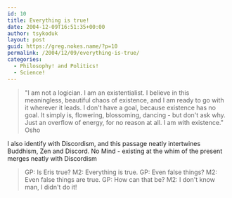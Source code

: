 ```yaml
---
id: 10
title: Everything is true!
date: 2004-12-09T16:51:35+00:00
author: tsykoduk
layout: post
guid: https://greg.nokes.name/?p=10
permalink: /2004/12/09/everything-is-true/
categories:
  - Philosophy! and Politics!
  - Science!
---
```

>"I am not a logician. I am an existentialist. I believe in this meaningless, beautiful
chaos of existence, and I am ready to go with it wherever it leads. I don't have a goal, 
because existence has no goal. It simply is, flowering, blossoming, dancing - but don't ask why. Just an overflow of energy, for no reason at all. I am with existence."  Osho

I also identify with Discordism, and this passage neatly intertwines Buddhism, Zen and Discord. No Mind - existing at the whim of the present merges neatly with Discordism

>GP: Is Eris true?
>M2: Everything is true.
>GP: Even false things?
>M2: Even false things are true.
>GP: How can that be?
>M2: I don't know man, I didn't do it!